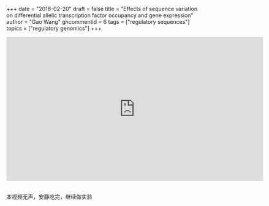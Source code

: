 +++
date = "2018-02-20"
draft = false
title = "Effects of sequence variation on differential allelic transcription factor occupancy and gene expression"
author = "Gao Wang"
ghcommentid = 6
tags = ["regulatory sequences"]
topics = ["regulatory genomics"]
+++


<p><iframe class="video_iframe" data-vidtype="2" allowfullscreen="" frameborder="0" data-ratio="1.7647058823529411" data-w="480" data-src="https://v.qq.com/iframe/player.html?vid=o1323heyigc&amp;width=670&amp;height=376.875&amp;auto=0" style="display: block; width: 670px !important; height: 376.875px !important; overflow: hidden;" width="670" height="376.875" data-vh="376.875" data-vw="670" src="https://mp.weixin.qq.com/player.html" scrolling="no"></iframe><br></p><p style="white-space: normal;">本视频无声，安静吃完，继续做实验</p>

